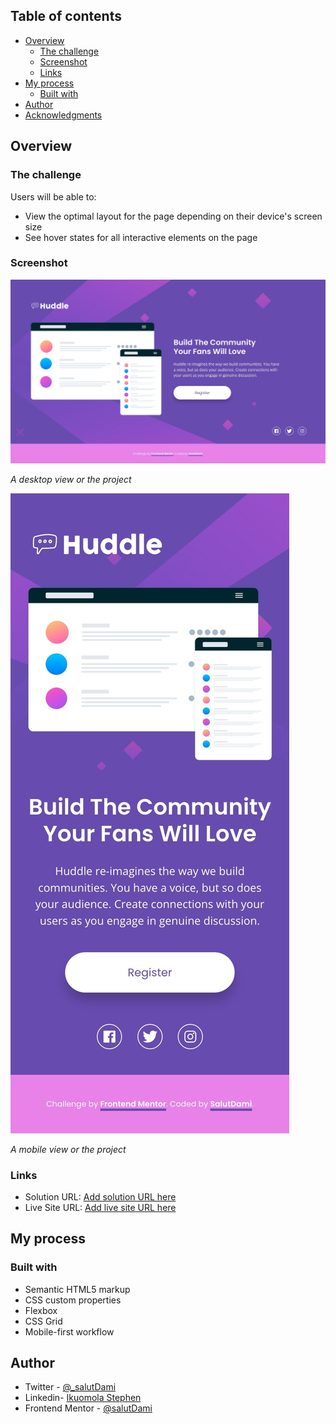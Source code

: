 ## Table of contents

- [Overview](#overview)
  - [The challenge](#the-challenge)
  - [Screenshot](#screenshot)
  - [Links](#links)
- [My process](#my-process)
  - [Built with](#built-with)
- [Author](#author)
- [Acknowledgments](#acknowledgments)

## Overview

### The challenge

Users will be able to:

- View the optimal layout for the page depending on their device's screen size
- See hover states for all interactive elements on the page

### Screenshot

![Desktop View](./screenshots/Desktop.jpeg)

_A desktop view or the project_

![Mobule View](./screenshots/Mobile.jpeg)

_A mobile view or the project_

### Links

- Solution URL: [Add solution URL here](https://github.com/salutDami/Huddle-landing-page)
- Live Site URL: [Add live site URL here](https://salutdami.github.io/Huddle-landing-page/)

## My process

### Built with

- Semantic HTML5 markup
- CSS custom properties
- Flexbox
- CSS Grid
- Mobile-first workflow

## Author

- Twitter - [@\_salutDami](https://www.twitter.com/_salutDami)
- Linkedin- [Ikuomola Stephen](https://www.linkedin.com/in/ikuomola-stephen/)
- Frontend Mentor - [@salutDami](https://www.frontendmentor.io/profile/salutDami)
